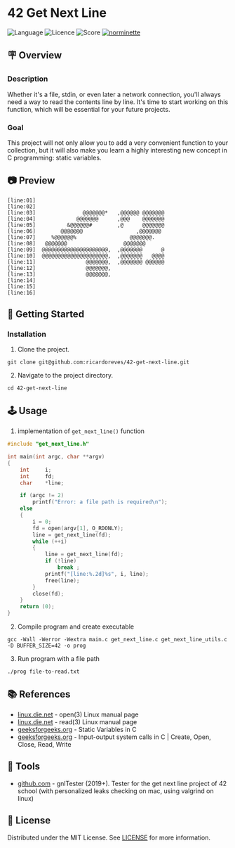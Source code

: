 
# 42 Get Next Line
![Language](https://img.shields.io/static/v1?label=language&message=c&color=blue) ![Licence](https://img.shields.io/badge/license-MIT-green) ![Score](https://42-project-badge.glitch.me/users/rpinto-r/project/get-next-line) [![norminette](https://github.com/ricardoreves/42-get-next-line/actions/workflows/norminette.yml/badge.svg)](https://github.com/ricardoreves/42-get-next-line/actions/workflows/norminette.yml) 

## 🪧 Overview
### Description
Whether it's a file, stdin, or even later a network connection, you'll always need a way to read the contents line by line. It's time to start working on this function, which will be essential for your future projects.

### Goal
This project will not only allow you to add a very convenient function to your collection, but it will also make you learn a highly interesting new concept in C programming: static variables.

## 📷 Preview
```
[line:01]                                          
[line:02]                                          
[line:03]               @@@@@@@*   ,@@@@@@ @@@@@@@ 
[line:04]             @@@@@@@      ,@@@    @@@@@@@ 
[line:05]          &@@@@@@#        ,@      @@@@@@@ 
[line:06]        @@@@@@@                 ,@@@@@@@  
[line:07]     %@@@@@@%                 @@@@@@@.    
[line:08]   @@@@@@@                  @@@@@@@       
[line:09]  @@@@@@@@@@@@@@@@@@@@@,  ,@@@@@@@      @ 
[line:10]  @@@@@@@@@@@@@@@@@@@@@,  ,@@@@@@@   @@@@ 
[line:11]                @@@@@@@,  ,@@@@@@@ @@@@@@ 
[line:12]                @@@@@@@,                  
[line:13]                @@@@@@@,                  
[line:14]                                          
[line:15]                                          
[line:16] 
```

## 🚀 Getting Started

### Installation
1. Clone the project.
```
git clone git@github.com:ricardoreves/42-get-next-line.git
```
2. Navigate to the project directory.
```
cd 42-get-next-line
```

## 🕹 Usage
1. implementation of `get_next_line()` function
```c
#include "get_next_line.h"

int	main(int argc, char **argv)
{
	int		i;
	int		fd;
	char	*line;

	if (argc != 2)
		printf("Error: a file path is required\n");
	else
	{
		i = 0;
		fd = open(argv[1], O_RDONLY);
		line = get_next_line(fd);
		while (++i)
		{
			line = get_next_line(fd);
			if (!line)
				break ;
			printf("[line:%.2d]%s", i, line);
			free(line);
		}
		close(fd);
	}
	return (0);
}
```
2. Compile program and create executable
```
gcc -Wall -Werror -Wextra main.c get_next_line.c get_next_line_utils.c -D BUFFER_SIZE=42 -o prog
```
3. Run program with a file path
```
./prog file-to-read.txt
```
 
## 📚 References
- [linux.die.net](https://linux.die.net/man/3/open) - open(3) Linux manual page
- [linux.die.net](https://linux.die.net/man/3/read) - read(3) Linux manual page
- [geeksforgeeks.org](https://www.geeksforgeeks.org/static-variables-in-c/) - Static Variables in C
- [geeksforgeeks.org](https://www.geeksforgeeks.org/input-output-system-calls-c-create-open-close-read-write/) - Input-output system calls in C | Create, Open, Close, Read, Write

## 🧰 Tools
- [github.com](https://github.com/Tripouille/gnlTester) - gnlTester (2019+). Tester for the get next line project of 42 school (with personalized leaks checking on mac, using valgrind on linux)

## 📝 License
Distributed under the MIT License. See [LICENSE](LICENSE) for more information.


